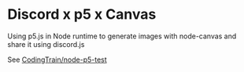 # Discord x p5 x Canvas

Using p5.js in Node runtime to generate images with node-canvas and share it using discord.js

See [CodingTrain/node-p5-test](https://github.com/CodingTrain/node-p5-test)

